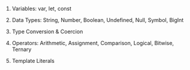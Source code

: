 1. Variables: var, let, const

2. Data Types: String, Number, Boolean, Undefined, Null, Symbol, BigInt

3. Type Conversion & Coercion

4. Operators: Arithmetic, Assignment, Comparison, Logical, Bitwise, Ternary

5. Template Literals